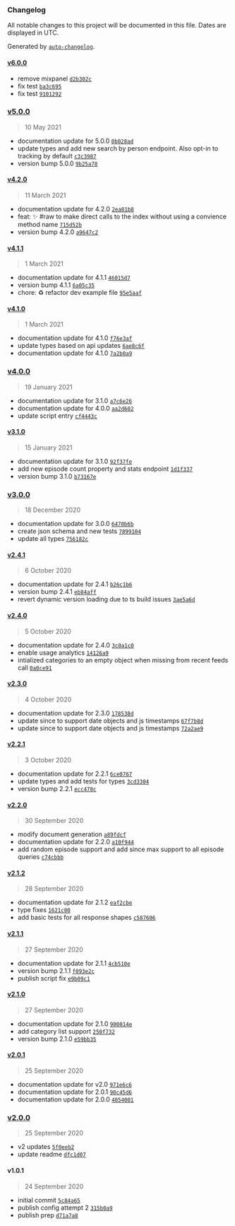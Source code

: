 ### Changelog

All notable changes to this project will be documented in this file. Dates are displayed in UTC.

Generated by [`auto-changelog`](https://github.com/CookPete/auto-changelog).

#### [v6.0.0](https://github.com/podcastool/podcastdx-client/compare/v5.0.0...v6.0.0)

- remove mixpanel [`d2b302c`](https://github.com/podcastool/podcastdx-client/commit/d2b302c84d50e5757dc36c6e0675e809a63ff05e)
- fix test [`ba3c695`](https://github.com/podcastool/podcastdx-client/commit/ba3c6955be218f44e80c7652bcfe5e1a9ed970b7)
- fix test [`9101292`](https://github.com/podcastool/podcastdx-client/commit/9101292f81d3e9e125c967c552c4d2d9e3f056bf)

### [v5.0.0](https://github.com/podcastool/podcastdx-client/compare/v4.2.0...v5.0.0)

> 10 May 2021

- documentation update for 5.0.0 [`0b028ad`](https://github.com/podcastool/podcastdx-client/commit/0b028ad2d5db4bbd2f3227e5cd0144fdc15bfd02)
- update types and add new search by person endpoint. Also opt-in to tracking by default [`c3c3987`](https://github.com/podcastool/podcastdx-client/commit/c3c3987922cd6684a80d2fc2b837e71a7a91b311)
- version bump 5.0.0 [`9b25a78`](https://github.com/podcastool/podcastdx-client/commit/9b25a78cbf3e28b911b0d357c786839be1f26deb)

#### [v4.2.0](https://github.com/podcastool/podcastdx-client/compare/v4.1.1...v4.2.0)

> 11 March 2021

- documentation update for 4.2.0 [`2ea81b8`](https://github.com/podcastool/podcastdx-client/commit/2ea81b88aa5e600720d32fc3acca3a5e4cc969c0)
- feat: :sparkles: #raw to make direct calls to the index without using a convience method name [`715d52b`](https://github.com/podcastool/podcastdx-client/commit/715d52b2c7bba17409bd60f4a4e986304b5f98c2)
- version bump 4.2.0 [`a9647c2`](https://github.com/podcastool/podcastdx-client/commit/a9647c200321312c39ef6fe37f7e8cd3cd67eb2b)

#### [v4.1.1](https://github.com/podcastool/podcastdx-client/compare/v4.1.0...v4.1.1)

> 1 March 2021

- documentation update for 4.1.1 [`46015d7`](https://github.com/podcastool/podcastdx-client/commit/46015d7d040c836fd890050367bf15e77af1e23d)
- version bump 4.1.1 [`6a05c35`](https://github.com/podcastool/podcastdx-client/commit/6a05c358654980edd0098d2541e02ed5d323a86b)
- chore: :recycle: refactor dev example file [`95e5aaf`](https://github.com/podcastool/podcastdx-client/commit/95e5aaf7e7606fb1e066493657772ae72d5f2285)

#### [v4.1.0](https://github.com/podcastool/podcastdx-client/compare/v4.0.0...v4.1.0)

> 1 March 2021

- documentation update for 4.1.0 [`f76e3af`](https://github.com/podcastool/podcastdx-client/commit/f76e3af35edc022a9efe060b82570eb9251640b1)
- update types based on api updates [`6ae8c6f`](https://github.com/podcastool/podcastdx-client/commit/6ae8c6f9b5fe055cd817b2ef381a24a36db41ff1)
- documentation update for 4.1.0 [`7a2b0a9`](https://github.com/podcastool/podcastdx-client/commit/7a2b0a9fd81c99009eeba069464bab9b49201b2a)

### [v4.0.0](https://github.com/podcastool/podcastdx-client/compare/v3.1.0...v4.0.0)

> 19 January 2021

- documentation update for 3.1.0 [`a7c6e26`](https://github.com/podcastool/podcastdx-client/commit/a7c6e26cf5742f39c98dff4c6e857aab1ff89849)
- documentation update for 4.0.0 [`aa2d602`](https://github.com/podcastool/podcastdx-client/commit/aa2d602097b3595f4c6cd602e68a4c3234a89b1b)
- update script entry [`cf4443c`](https://github.com/podcastool/podcastdx-client/commit/cf4443c9d561af93f13f932bbc4b8dd34055bb57)

#### [v3.1.0](https://github.com/podcastool/podcastdx-client/compare/v3.0.0...v3.1.0)

> 15 January 2021

- documentation update for 3.1.0 [`92f37fe`](https://github.com/podcastool/podcastdx-client/commit/92f37fe4ac5c417619c59490b4389eacc8829902)
- add new episode count property and stats endpoint [`1d1f337`](https://github.com/podcastool/podcastdx-client/commit/1d1f3371fea58e1ab41eb7573f361032a1de5dea)
- version bump 3.1.0 [`b73167e`](https://github.com/podcastool/podcastdx-client/commit/b73167e9260c97273b120ced6f466d806bd6cf75)

### [v3.0.0](https://github.com/podcastool/podcastdx-client/compare/v2.4.1...v3.0.0)

> 18 December 2020

- documentation update for 3.0.0 [`6470b6b`](https://github.com/podcastool/podcastdx-client/commit/6470b6b0b77ae79249160700fd623f663cf4213b)
- create json schema and new tests [`7899104`](https://github.com/podcastool/podcastdx-client/commit/7899104702de4747b7fed69447de9f1297878558)
- update all types [`756182c`](https://github.com/podcastool/podcastdx-client/commit/756182cbf9c2c313e2eede18692d094b98c166de)

#### [v2.4.1](https://github.com/podcastool/podcastdx-client/compare/v2.4.0...v2.4.1)

> 6 October 2020

- documentation update for 2.4.1 [`b26c1b6`](https://github.com/podcastool/podcastdx-client/commit/b26c1b6a2cc7d753f74e31ffd7c1571142b13a7b)
- version bump 2.4.1 [`eb84aff`](https://github.com/podcastool/podcastdx-client/commit/eb84affc39750eacb263e1843c299f8531ae1bb2)
- revert dynamic version loading due to ts build issues [`3ae5a6d`](https://github.com/podcastool/podcastdx-client/commit/3ae5a6da7ff8e4f1c97fa7cdd096fab69b63c51c)

#### [v2.4.0](https://github.com/podcastool/podcastdx-client/compare/v2.3.0...v2.4.0)

> 5 October 2020

- documentation update for 2.4.0 [`3c0a1c0`](https://github.com/podcastool/podcastdx-client/commit/3c0a1c0d23e2bcedd7755c39ad3bf92e4e7f15e8)
- enable usage analytics [`14126a9`](https://github.com/podcastool/podcastdx-client/commit/14126a9b6ba63864a5010e0ca9006f239a4d326f)
- intialized categories to an empty object when missing from recent feeds call [`0a0ce91`](https://github.com/podcastool/podcastdx-client/commit/0a0ce9144d7d479ab44deba5340c14af56ea54b3)

#### [v2.3.0](https://github.com/podcastool/podcastdx-client/compare/v2.2.1...v2.3.0)

> 4 October 2020

- documentation update for 2.3.0 [`178538d`](https://github.com/podcastool/podcastdx-client/commit/178538dac02878a6e8743ded30995cf11aec1590)
- update since to support date objects and js timestamps [`67f7b8d`](https://github.com/podcastool/podcastdx-client/commit/67f7b8d454068f865d3f144d2152284ea6a047c9)
- update since to support date objects and js timestamps [`72a2ae9`](https://github.com/podcastool/podcastdx-client/commit/72a2ae9f38e36ec5d404b0f98a0aa16f990111d7)

#### [v2.2.1](https://github.com/podcastool/podcastdx-client/compare/v2.2.0...v2.2.1)

> 3 October 2020

- documentation update for 2.2.1 [`6ce0767`](https://github.com/podcastool/podcastdx-client/commit/6ce07672871ffb3ed328c1b64a1d95b19c7846bf)
- update types and add tests for types [`3cd3304`](https://github.com/podcastool/podcastdx-client/commit/3cd33046b17e610cb8dd97f9dfcf890dcda29acf)
- version bump 2.2.1 [`ecc478c`](https://github.com/podcastool/podcastdx-client/commit/ecc478c818c8a5127adbce46a7a210daf3cb7def)

#### [v2.2.0](https://github.com/podcastool/podcastdx-client/compare/v2.1.2...v2.2.0)

> 30 September 2020

- modify document generation [`a89fdcf`](https://github.com/podcastool/podcastdx-client/commit/a89fdcf8e7dc6c1a070715e07ec0bcb3ba28a74c)
- documentation update for 2.2.0 [`a10f944`](https://github.com/podcastool/podcastdx-client/commit/a10f9448e26845e062693bf776b31eaab9b8d5f5)
- add random episode support and add since max support to all episode queries [`c74cbbb`](https://github.com/podcastool/podcastdx-client/commit/c74cbbbe28095771bf912e8c808b15221c65095c)

#### [v2.1.2](https://github.com/podcastool/podcastdx-client/compare/v2.1.1...v2.1.2)

> 28 September 2020

- documentation update for 2.1.2 [`eaf2cbe`](https://github.com/podcastool/podcastdx-client/commit/eaf2cbe9109f031b65b534f1e40e9f2468bbf155)
- type fixes [`1621c00`](https://github.com/podcastool/podcastdx-client/commit/1621c00537555d6316978c033a571bf7ddc6ce9a)
- add basic tests for all response shapes [`c587606`](https://github.com/podcastool/podcastdx-client/commit/c58760680572673deb79a492e861302139422df4)

#### [v2.1.1](https://github.com/podcastool/podcastdx-client/compare/v2.1.0...v2.1.1)

> 27 September 2020

- documentation update for 2.1.1 [`4cb510e`](https://github.com/podcastool/podcastdx-client/commit/4cb510ea5fdffeb9ccf1ed0d5b5de72a37ed3810)
- version bump 2.1.1 [`f093e2c`](https://github.com/podcastool/podcastdx-client/commit/f093e2cd7f6c594f48503bc82f55fe7e011f5a9a)
- publish script fix [`e9b09c1`](https://github.com/podcastool/podcastdx-client/commit/e9b09c1b3a63cddce1ff22f0331722fd062ca4cd)

#### [v2.1.0](https://github.com/podcastool/podcastdx-client/compare/v2.0.1...v2.1.0)

> 27 September 2020

- documentation update for 2.1.0 [`900014e`](https://github.com/podcastool/podcastdx-client/commit/900014e5059f6b0604a003709dccbdf04b695acd)
- add category list support [`250f732`](https://github.com/podcastool/podcastdx-client/commit/250f73277bd5383298676f862fe10695d36687b7)
- version bump 2.1.0 [`e59bb35`](https://github.com/podcastool/podcastdx-client/commit/e59bb354e9a7f243e267fc6e76015cdb3700a530)

#### [v2.0.1](https://github.com/podcastool/podcastdx-client/compare/v2.0.0...v2.0.1)

> 25 September 2020

- documentation update for v2.0 [`971e6c6`](https://github.com/podcastool/podcastdx-client/commit/971e6c6bb59fad96bbd8322affd2abfcf50ccb3d)
- documentation update for 2.0.1 [`90c45d6`](https://github.com/podcastool/podcastdx-client/commit/90c45d6454eebff7a66863279e695e0bb2004f88)
- documentation update for 2.0.0 [`4054001`](https://github.com/podcastool/podcastdx-client/commit/4054001cb56c844a38fd300878f34fb2c9822315)

### [v2.0.0](https://github.com/podcastool/podcastdx-client/compare/v1.0.1...v2.0.0)

> 25 September 2020

- v2 updates [`5f0eeb2`](https://github.com/podcastool/podcastdx-client/commit/5f0eeb2b526ee32deb60d1344a846c31bfcda8f4)
- update readme [`dfc1d07`](https://github.com/podcastool/podcastdx-client/commit/dfc1d07092ed27d8c1dca9cbe255c340777fdf89)

#### v1.0.1

> 24 September 2020

- initial commit [`5c84a65`](https://github.com/podcastool/podcastdx-client/commit/5c84a65abaf7fab7e61db46f7a3ecfc8ccff24e0)
- publish config attempt 2 [`315b0a9`](https://github.com/podcastool/podcastdx-client/commit/315b0a971875b15c981758eade1cdb83fe43b70a)
- publish prep [`d71a7a8`](https://github.com/podcastool/podcastdx-client/commit/d71a7a85555181373f8a4bf29d26afed0fba71f6)
